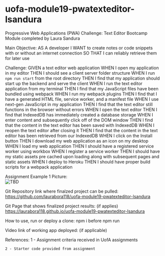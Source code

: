 # uofa-module19-pwatexteditor-lsandura
Progressive Web Applications (PWA) Challenge: Text Editor Bootcamp Module completed by Laura Sandura

Main Objective: 
AS A developer
I WANT to create notes or code snippets with or without an internet connection
SO THAT I can reliably retrieve them for later use

Challenge: 
GIVEN a text editor web application
WHEN I open my application in my editor
THEN I should see a client server folder structure
WHEN I run `npm run start` from the root directory
THEN I find that my application should start up the backend and serve the client
WHEN I run the text editor application from my terminal
THEN I find that my JavaScript files have been bundled using webpack
WHEN I run my webpack plugins
THEN I find that I have a generated HTML file, service worker, and a manifest file
WHEN I use next-gen JavaScript in my application
THEN I find that the text editor still functions in the browser without errors
WHEN I open the text editor
THEN I find that IndexedDB has immediately created a database storage
WHEN I enter content and subsequently click off of the DOM window
THEN I find that the content in the text editor has been saved with IndexedDB
WHEN I reopen the text editor after closing it
THEN I find that the content in the text editor has been retrieved from our IndexedDB
WHEN I click on the Install button
THEN I download my web application as an icon on my desktop
WHEN I load my web application
THEN I should have a registered service worker using workbox
WHEN I register a service worker
THEN I should have my static assets pre cached upon loading along with subsequent pages and static assets
WHEN I deploy to Heroku
THEN I should have proper build scripts for a webpack application

Assignment Example 1 Picture:    
    ![TBD]()

Git Repository link where finalzed project can be pulled:
    https://github.com/laurabora118/uofa-module19-pwatexteditor-lsandura   


Git Page that shows finalized project results: (if applies)
    https://laurabora118.github.io/uofa-module19-pwatexteditor-lsandura  


How to use, run or deploy a clone:
    npm i before npm run


Video link of working app deployed: (if applicable)



References:
    1 - Assignment criteria received in UofA assignments

    2 - Starter code provided from assignment


